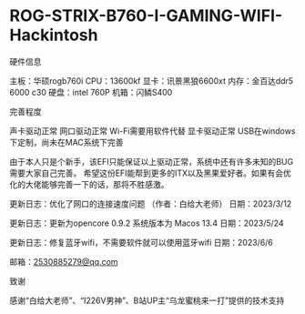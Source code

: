 # ROG-STRIX-B760-I-GAMING-WIFI-Hackintosh


硬件信息


主板：华硕rogb760i 
CPU：13600kf
显卡：讯景黑狼6600xt
内存：金百达ddr5 6000 c30
硬盘：intel 760P
机箱：闪鳞S400


完善程度


声卡驱动正常
网口驱动正常
Wi-Fi需要用软件代替
显卡驱动正常
USB在windows下定制，尚未在MAC系统下完善

由于本人只是个新手，该EFI只能保证以上驱动正常，系统中还有许多未知的BUG需要大家自己完善。
希望这份EFI能帮到更多的ITX以及黑果爱好者。如果有会优化的大佬能够完善一下的话，那将不胜感激。

更新日志：优化了网口的连接速度问题 （作者：白给大老师） 日期：2023/3/12


更新日志：更新为opencore 0.9.2 系统版本为 Macos 13.4 日期：2023/5/24

更新日志：修复蓝牙wifi，不需要软件就可以使用蓝牙wifi  日期：2023/6/6

邮箱：2530885279@qq.com

致谢


感谢“白给大老师”、“I226V男神”、B站UP主“乌龙蜜桃来一打”提供的技术支持
